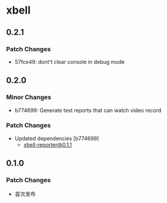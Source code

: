 # xbell

## 0.2.1

### Patch Changes

- 57fce49: dont't clear console in debug mode

## 0.2.0

### Minor Changes

- b774699: Generate test reports that can watch video record

### Patch Changes

- Updated dependencies [b774699]
  - xbell-reporter@0.1.1

## 0.1.0

### Patch Changes

- 首次发布
